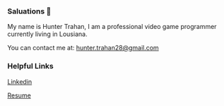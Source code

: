 ### Saluations 👋

My name is Hunter Trahan, I am a professional video game programmer currently living in Lousiana.

You can contact me at: hunter.trahan28@gmail.com

### Helpful Links
[Linkedin]()

[Resume](file:///C:/Users/s198054/Downloads/Resume.pdf)

<!--
**HunterTrahan/HunterTrahan** is a ✨ _special_ ✨ repository because its `README.md` (this file) appears on your GitHub profile.

Here are some ideas to get you started:

- 🔭 I’m currently working on ...
- 🌱 I’m currently learning ...
- 👯 I’m looking to collaborate on ...
- 🤔 I’m looking for help with ...
- 💬 Ask me about ...
- 📫 How to reach me: ...
- 😄 Pronouns: ...
- ⚡ Fun fact: ...
-->
